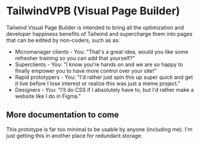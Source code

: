 # TailwindVPB (Visual Page Builder)

Tailwind Visual Page Builder is intended to bring all the optimization and developer happiness benefits of Tailwind and supercharge them into pages that can be edited by non-coders, such as as:

* Micromanager clients - You: "That's a great idea, would you like some refresher training so you can add that yourself?"
* Superclients - You: "I know you're hands on and we are so happy to finally empower you to have more control over your site!"
* Rapid prototypers - You: "I'd rather just spin this up super quick and get it live before I lose interest or realize this was just a meme project."
* Designers - You: "I'll do CSS if I absolutely have to, but I'd rather make a website like I do in Figma."

## More documentation to come
This prototype is far too minimal to be usable by anyone (including me). I'm just getting this in another place for redundant storage.